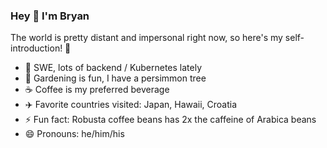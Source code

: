 ### Hey 👋 I'm Bryan

The world is pretty distant and impersonal right now, so here's my self-introduction! 🧋

- 🔭 SWE, lots of backend / Kubernetes lately
- 🌱 Gardening is fun, I have a persimmon tree
- ☕ Coffee is my preferred beverage
- ✈️ Favorite countries visited: Japan, Hawaii, Croatia
- ⚡ Fun fact: Robusta coffee beans has 2x the caffeine of Arabica beans
- 😄 Pronouns: he/him/his

<!--
**bbtong/bbtong** is a ✨ _special_ ✨ repository because its `README.md` (this file) appears on your GitHub profile.

Here are some ideas to get you started:

- 🔭 I’m currently working on ...
- 🌱 I’m currently learning ...
- 👯 I’m looking to collaborate on ...
- 🤔 I’m looking for help with ...
- 💬 Ask me about ...
- 📫 How to reach me: ...
- 😄 Pronouns: ...
- ⚡ Fun fact: ...
-->
